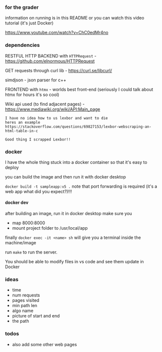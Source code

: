 ### for the grader

information on running is in this README or you can watch this video tutorial (it's just Docker)

https://www.youtube.com/watch?v=ChC0edMr4no

### dependencies

RESTFUL HTTP BACKEND with `HTTPRequest` - https://github.com/elnormous/HTTPRequest

GET requests through curl lib - https://curl.se/libcurl/

simdjson - json parser for c++

FRONTEND with `htmx` - worlds best front-end (seriously I could talk about htmx for hours it's so cool)

Wiki api used (to find adjacent pages) - https://www.mediawiki.org/wiki/API:Main_page

```
I have no idea how to us lexbor and want to die
heres an example
https://stackoverflow.com/questions/69827153/lexbor-webscraping-an-html-table-in-c

Good thing I scrapped Lexbor!!
```

### docker

I have the whole thing stuck into a docker container so that it's easy to deploy

you can build the image and then run it with docker desktop

`docker build -t sampleapp:v5 .` note that port forwarding is required (it's a web app what did you expect?)!!!

#### docker dev

after building an image, run it in docker desktop
make sure you
- map 8000:8000
- mount project folder to /usr/local/app

finally
 `docker exec -it <name> sh`
 will give you a terminal inside the machine/image

run `make`
to run the server.

You should be able to modify files in vs code and see them update in Docker

### ideas

- time
- num requests
- pages visited
- min path len
- algo name
- picture of start and end
- the path

### todos

- also add some other web pages
